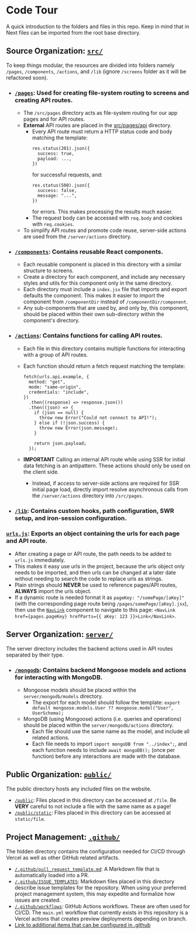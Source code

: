 # Code Tour

A quick introduction to the folders and files in this repo. Keep in mind that in Next files can be imported from the root base directory.

## Source Organization: [`src/`](src)

To keep things modular, the resources are divided into folders namely `/pages`, `/components`, `/actions`, and `/lib` (ignore `/screens` folder as it will be refactored soon).

- ### [`/pages`](src/pages): Used for creating file-system routing to screens and creating API routes.

  - The `/src/pages` directory acts as file-system routing for our app pages and for API routes.
  - **External** API routes are placed in the [src/pages/api](src/pages/api) directory.
    - Every API route must return a HTTP status code and body matching the template:
      ```
      res.status(201).json({
        success: true,
        payload: ...,
      })
      ```
      for successful requests, and:
      ```
      res.status(500).json({
        success: false,
        message: "...",
      })
      ```
      for errors. This makes processing the results much easier.
    - The request body can be accessed with `req.body` and cookies with `req.cookies`.
  - To simplify API routes and promote code reuse, server-side actions are used from the `/server/actions` directory.

- ### [`/components`](src/components): Contains reusable React components.

  - Each reusable component is placed in this directory with a similar structure to screens.
  - Create a directory for each component,
    and include any necessary styles and utils for this component only in the same directory.
  - Each directory must include a `index.jsx` file that imports and export defaults the component.
    This makes it easier to import the component from `/componentDir` instead of `/componentDir/component`.
  - Any sub-components that are used by, and only by, this component, should be placed within their
    own sub-directory within the component's directory.

- ### [`/actions`](src/actions): Contains functions for calling API routes.

  - Each file in this directory contains multiple functions for interacting with a group of API routes.
  - Each function should return a fetch request matching the template:

    ```
    fetch(urls.api.example, {
      method: "get",
      mode: "same-origin",
      credentials: "include",
    })
      .then((response) => response.json())
      .then((json) => {
        if (json == null) {
          throw new Error("Could not connect to API!");
        } else if (!json.success) {
          throw new Error(json.message);
        }

        return json.payload;
      });
    ```

  - **IMPORTANT** Calling an internal API route while using SSR for initial data fetching is an antipattern. These actions should only be used on the client side.
    - Instead, if access to server-side actions are required for SSR initial page load, directly import resolve asynchronous calls from the `/server/actions` directory into `/src/pages`.

- ### [`/lib`](src/lib): Contains custom hooks, path configuration, SWR setup, and iron-session configuration.

### [`urls.js`](src/lib/utils/urls.js): Exports an object containing the urls for each page and API route.

- After creating a page or API route, the path needs to be added to `urls.js` immediately.
- This makes it easy use urls in the project, because the urls object only needs to be imported,
  and then urls can be changed at a later date without needing to search the code to replace urls as strings.
- Plain strings should **NEVER** be used to reference pages/API routes, **ALWAYS** import the urls object.
- If a dynamic route is needed format it as `pageKey: "/somePage/[aKey]"` (with the corresponding page route being `/pages/somePage/[aKey].jsx`),
  then use the [`NavLink`](src/components/NavLink/NavLink.jsx) component to navigate to this page:
  `<NavLink href={pages.pageKey} hrefParts={{ aKey: 123 }}>Link</NavLink>`.

## Server Organization: [`server/`](server)

The server directory includes the backend actions used in API routes separated by their type.

- ### [`/mongodb`](server/mongodb): Contains backend Mongoose models and actions for interacting with MongoDB.

  - Mongoose models should be placed within the `server/mongodb/models` directory.
    - The export for each model should follow the template:
      `export default mongoose.models.User ?? mongoose.model("User", UserSchema);`
  - MongoDB (using Mongoose) actions (i.e. queries and operations) should be placed within the `server/mongodb/actions` directory.
    - Each file should use the same name as the model, and include all related actions.
    - Each file needs to import `import mongoDB from "../index";`,
      and each function needs to include `await mongoDB();` (once per function) before any interactions are made with the database.

## Public Organization: [`public/`](public)

The public directory hosts any included files on the website.

- [`/public`](public): Files placed in this directory can be accessed at `/file`.
  Be **VERY** careful to not include a file with the same name as a page!
- [`/public/static`](public/static): Files placed in this directory can be accessed at `static/file`.

## Project Management: [`.github/`](.github)

The hidden directory contains the configuration needed for CI/CD through Vercel as well as other GitHub related artifacts.

- [`/.github/pull_request_template.md`](.github/pull_request_template.md): A Markdown file that is automatically loaded into a PR.
- [`/.github/ISSUE_TEMPLATES`](.github/ISSUE_TEMPLATES): Markdown files placed in this directory describe issue templates for the repository. When using your preferred project management system, this may expedite and formalize how issues are created.
- [`/.github/workflows`](.github/workflows): GitHub Actions workflows. These are often used for CI/CD. The `main.yml` workflow that currently exists in this repository is a Vercel actions that creates preview deployments depending on branch.
- [Link to additional items that can be configured in .github](https://stackoverflow.com/questions/60507097/is-there-an-overview-of-what-can-go-into-a-github-dot-github-directory)
